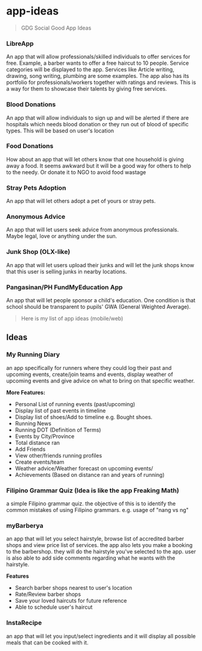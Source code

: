 # app-ideas


> GDG Social Good App Ideas

### LibreApp
An app that will allow professionals/skilled individuals to offer services for free. Example, a barber wants to offer a free haircut to 10 people. Service categories will be displayed to the app. Services like Article writing, drawing, song writing, plumbing are some examples. The app also has its portfolio for professionals/workers together with ratings and reviews. This is a way for them to showcase their talents by giving free services.

### Blood Donations
An app that will allow individuals to sign up and will be alerted if there are hospitals which needs blood donation or they run out of blood of specific types. This will be based on user's location

### Food Donations
How about an app that will let others know that one household is giving away a food. It seems awkward but it will be a good way for others to help to the needy. Or donate it to NGO to avoid food wastage

### Stray Pets Adoption
An app that will let others adopt a pet of yours or stray pets.

### Anonymous Advice
An app that will let users seek advice from anonymous professionals. Maybe legal, love or anything under the sun.

### Junk Shop (OLX-like)
An app that will let users upload their junks and will let the junk shops know that this user is selling junks in nearby locations.

### Pangasinan/PH FundMyEducation App
An app that will let people sponsor a child's education. One condition is that school should be transparent to pupils' GWA (General Weighted Average).


> Here is my list of app ideas (mobile/web)


## Ideas

### My Running Diary

an app specifically for runners where they could log their past and upcoming events, create/join teams and events, display weather of upcoming events and give advice on what to bring on that specific weather. 

**More Features:**

* Personal List of running events (past/upcoming)
* Display list of past events in timeline
* Display list of shoes/Add to timeline e.g. Bought shoes.
* Running News
* Running DOT (Definition of Terms)
* Events by City/Province
* Total distance ran
* Add Friends
* View other/friends running profiles
* Create events/team
* Weather advice/Weather forecast on upcoming events/
* Achievements (Based on distance ran and years of running)

### Filipino Grammar Quiz (Idea is like the app Freaking Math)

a simple Filipino grammar quiz. the objective of this is to identify the common mistakes of using Filipino grammars. e.g. usage of "nang vs ng"

### myBarberya

an app that will let you select hairstyle, browse list of accredited barber shops and view price list of services. the app also lets you make a booking to the barbershop. they will do the hairstyle you've selected to the app. user is also able to add side comments regarding what he wants with the hairstyle.

**Features**

* Search barber shops nearest to user's location
* Rate/Review barber shops
* Save your loved haircuts for future reference
* Able to schedule user's haircut


### InstaRecipe

an app that will let you input/select ingredients and it will display all possible meals that can be cooked with it.
